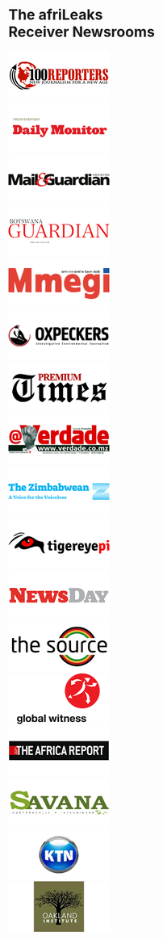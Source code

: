 
# The afriLeaks <br/> Receiver Newsrooms

<div class="row">
<div class="col-sm-2 col-xs-4"><img src="img/partner_logos/100Reporters.png" class="img-responsive"></div>
<div class="col-sm-2 col-xs-4"><img src="img/partner_logos/Daily_Monitor.png" class="img-responsive"></div>
<div class="col-sm-2 col-xs-4"><img src="img/partner_logos/MandG.png" class="img-responsive"></div>
<div class="col-sm-2 col-xs-4"><img src="img/partner_logos/Guardian_Botswana.png" class="img-responsive"></div>
<div class="col-sm-2 col-xs-4"><img src="img/partner_logos/mmegi.png" class="img-responsive"></div>
<div class="col-sm-2 col-xs-4"><img src="img/partner_logos/Oxpeckers.png" class="img-responsive"></div>
</div>

<div class="row">
<div class="col-sm-2 col-xs-4"><img src="img/partner_logos/PremiumTimes.png" class="img-responsive"></div>
<div class="col-sm-2 col-xs-4"><img src="img/partner_logos/Verdade.png" class="img-responsive"></div>
<div class="col-sm-2 col-xs-4"><img src="img/partner_logos/thezimbawean.png" class="img-responsive"></div>
<div class="col-sm-2 col-xs-4"><img src="img/partner_logos/tigereyepi.png" class="img-responsive"></div>
<div class="col-sm-2 col-xs-4"><img src="img/partner_logos/newsday.png" class="img-responsive"></div>
<div class="col-sm-2 col-xs-4"><img src="img/partner_logos/thesource.png" class="img-responsive"></div>
</div>

<div class="row">
<div class="col-sm-2 col-xs-4"><img src="img/partner_logos/globalwitness.png" class="img-responsive"></div>
<div class="col-sm-2 col-xs-4"><img src="img/partner_logos/AfricaReport.png" class="img-responsive"></div>
<div class="col-sm-2 col-xs-4"><img src="img/partner_logos/savana_2.png" class="img-responsive"></div>
<div class="col-sm-2 col-xs-4"><img src="img/partner_logos/ktn.png" class="img-responsive"></div>
<div class="col-sm-2 col-xs-4"><img src="img/partner_logos/oi.png" class="img-responsive"></div>
</div>
